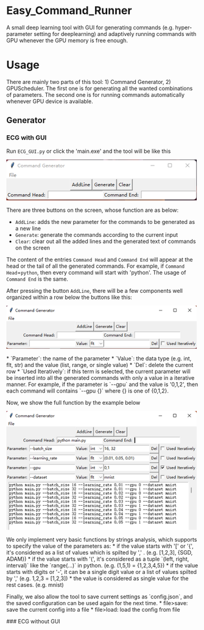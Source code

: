 # Easy_Command_Runner
A small deep learning tool with GUI for generating commands (e.g. hyper-parameter setting for deeplearning) and adaptively running commands with GPU whenever the GPU memory is free enough.

# Usage
There are mainly two parts of this tool: 1) Command Generator, 2) GPUScheduler. The first one is for generating all the wanted combinations of parameters. The second one is for running commands automatically whenever GPU device is available.

## Generator
### ECG with GUI
Run `ECG_GUI.py` or click the 'main.exe' and the tool will be like this
<p>
  <img src="https://github.com/WwZzz/myfigs/blob/master/ECG_1.png" width="500" />
</p>

There are three buttons on the screen, whose function are as below:
  * `AddLine`: adds the new parameter for the commands to be generated as a new line
  * `Generate`: generate the commands according to the current input
  * `Clear`: clear out all the added lines and the generated text of commands on the screen

The content of the entries `Command Head` and `Command End` will appear at the head or the tail of all the generated commands. For example, if `Command Head`=`python`, then every command will start with 'python'. The usage of `Command End` is the same.

After pressing the button `AddLine`, there will be a few components well organized within a row below the buttons like this:
<p>
  <img src="https://github.com/WwZzz/myfigs/blob/master/ECG_3.png" width="500" /> 
</p>
<p>
  * `Parameter`: the name of the parameter
  * `Value`: the data type (e.g. int, flt, str) and the value (list, range, or single value)
  * `Del`: delete the current row
  * `Used Iteratively`: if this term is selected, the current parameter will be inserted into all the generated commands with only a value in a iterative manner. For example, if the parameter is `--gpu` and the value is '0,1,2', then each command will contains `--gpu {}` where {} is one of {0,1,2}.
</p>
Now, we show the full function by the example below
<p>
  <img src="https://github.com/WwZzz/myfigs/blob/master/ECG_2.png" width="500" /> 
</p>
<p>
We only implement very basic functions by strings analysis, which supports to specify the value of the parameters as:
  * if the value starts with '[' or '{', it's considered as a list of values which is spilted by ',' . (e.g. [1,2,3], {SGD, ADAM})
  * if the value starts with '(', it's considered as a tuple `(left, right, interval)` like the `range(...)` in python. (e.g. (1,5,1) = {1,2,3,4,5})
  * if the value starts with digits or '-', it can be a single digit value or a list of values spilted by ',' (e.g. 1,2,3 = [1,2,3])
  * the value is considered as single value for the rest cases. (e.g. mnist)
</p>
<p>
Finally, we also allow the tool to save current settings as `config.json`, and the saved configuration can be used again for the next time.
  * file>save: save the current config into a file
  * file>load: load the config from file
  
 
</p>
### ECG without GUI

